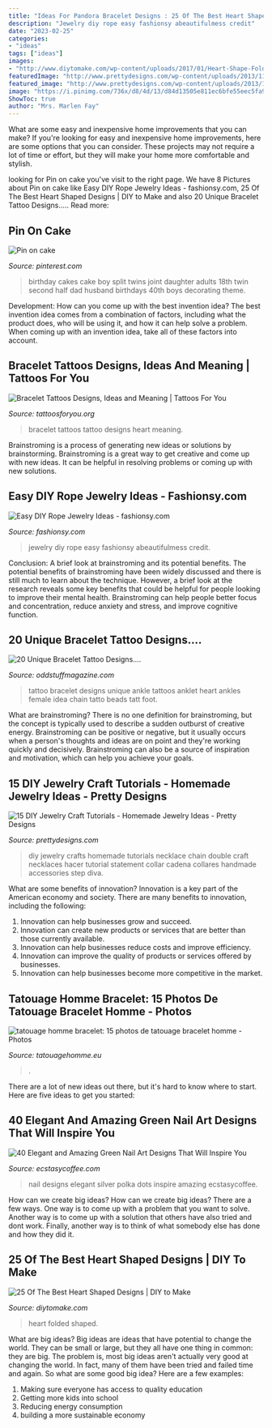 ```yaml
---
title: "Ideas For Pandora Bracelet Designs : 25 Of The Best Heart Shaped Designs"
description: "Jewelry diy rope easy fashionsy abeautifulmess credit"
date: "2023-02-25"
categories:
- "ideas"
tags: ["ideas"]
images:
- "http://www.diytomake.com/wp-content/uploads/2017/01/Heart-Shape-Folded-Book-Art.jpg"
featuredImage: "http://www.prettydesigns.com/wp-content/uploads/2013/11/062752kaB.jpg"
featured_image: "http://www.prettydesigns.com/wp-content/uploads/2013/11/062752kaB.jpg"
image: "https://i.pinimg.com/736x/d8/4d/13/d84d13505e811ec6bfe55eec5fa962a8--birthday-cakes-for-adults-first-birthday-cakes.jpg"
ShowToc: true
author: "Mrs. Marlen Fay"
---
```



What are some easy and inexpensive home improvements that you can make?
If you're looking for easy and inexpensive home improvements, here are some options that you can consider. These projects may not require a lot of time or effort, but they will make your home more comfortable and stylish.

	

		
looking for Pin on cake you've visit to the right page. We have 8 Pictures about Pin on cake like Easy DIY Rope Jewelry Ideas - fashionsy.com, 25 Of The Best Heart Shaped Designs | DIY to Make and also 20 Unique Bracelet Tattoo Designs..... Read more:
		
    
## Pin On Cake

<img loading=lazy src="https://i.pinimg.com/736x/d8/4d/13/d84d13505e811ec6bfe55eec5fa962a8--birthday-cakes-for-adults-first-birthday-cakes.jpg" onerror="this.onerror=null;this.src='https://tse1.mm.bing.net/th?id=OIP.sS9s-nX6_wuj70QJGUZM9wHaKC&amp;pid=15.1';" alt="Pin on cake">

_Source: pinterest.com_

>birthday cakes cake boy split twins joint daughter adults 18th twin second half dad husband birthdays 40th boys decorating theme. 

	

Development: How can you come up with the best invention idea?
The best invention idea comes from a combination of factors, including what the product does, who will be using it, and how it can help solve a problem. When coming up with an invention idea, take all of these factors into account.

    
## Bracelet Tattoos Designs, Ideas And Meaning | Tattoos For You

<img loading=lazy src="https://www.tattoosforyou.org/wp-content/uploads/2016/03/Heart-Bracelet-Tattoo.jpg" onerror="this.onerror=null;this.src='https://tse2.mm.bing.net/th?id=OIP.ptT5eeHNUQR-eGROyrPWOQHaJ3&amp;pid=15.1';" alt="Bracelet Tattoos Designs, Ideas and Meaning | Tattoos For You">

_Source: tattoosforyou.org_

>bracelet tattoos tattoo designs heart meaning. 

	

Brainstroming is a process of generating new ideas or solutions by brainstorming. Brainstroming is a great way to get creative and come up with new ideas. It can be helpful in resolving problems or coming up with new solutions.

    
## Easy DIY Rope Jewelry Ideas - Fashionsy.com

<img loading=lazy src="http://fashionsy.com/wp-content/uploads/2014/04/6a00d8358081ff69e2017eea61cee2970d-800wi.jpg" onerror="this.onerror=null;this.src='https://tse3.mm.bing.net/th?id=OIP.PQ2nIk6QM55ng7Lx0yXOfgHaLH&amp;pid=15.1';" alt="Easy DIY Rope Jewelry Ideas - fashionsy.com">

_Source: fashionsy.com_

>jewelry diy rope easy fashionsy abeautifulmess credit. 

	

Conclusion: A brief look at brainstroming and its potential benefits.
The potential benefits of brainstroming have been widely discussed and there is still much to learn about the technique. However, a brief look at the research reveals some key benefits that could be helpful for people looking to improve their mental health. Brainstroming can help people better focus and concentration, reduce anxiety and stress, and improve cognitive function.

    
## 20 Unique Bracelet Tattoo Designs....

<img loading=lazy src="http://oddstuffmagazine.com/wp-content/uploads/2013/08/Bracelet-Tattoo-Designs-3.jpg" onerror="this.onerror=null;this.src='https://tse3.mm.bing.net/th?id=OIP.hYU8NFfSazSbfYVDYWppmQHaFy&amp;pid=15.1';" alt="20 Unique Bracelet Tattoo Designs....">

_Source: oddstuffmagazine.com_

>tattoo bracelet designs unique ankle tattoos anklet heart ankles female idea chain tatto beads tatt foot. 

	

What are brainstroming?
There is no one definition for brainstroming, but the concept is typically used to describe a sudden outburst of creative energy. Brainstroming can be positive or negative, but it usually occurs when a person's thoughts and ideas are on point and they're working quickly and decisively. Brainstroming can also be a source of inspiration and motivation, which can help you achieve your goals.

    
## 15 DIY Jewelry Craft Tutorials - Homemade Jewelry Ideas - Pretty Designs

<img loading=lazy src="http://www.prettydesigns.com/wp-content/uploads/2013/11/062752kaB.jpg" onerror="this.onerror=null;this.src='https://tse1.mm.bing.net/th?id=OIP.3PDtbKKk4LsMwfIz7SG9RAHaPL&amp;pid=15.1';" alt="15 DIY Jewelry Craft Tutorials - Homemade Jewelry Ideas - Pretty Designs">

_Source: prettydesigns.com_

>diy jewelry crafts homemade tutorials necklace chain double craft necklaces hacer tutorial statement collar cadena collares handmade accessories step diva. 

	

What are some benefits of innovation?
Innovation is a key part of the American economy and society. There are many benefits to innovation, including the following: 
1. Innovation can help businesses grow and succeed. 
2. Innovation can create new products or services that are better than those currently available. 
3. Innovation can help businesses reduce costs and improve efficiency. 
4. Innovation can improve the quality of products or services offered by businesses. 
5. Innovation can help businesses become more competitive in the market.

    
## Tatouage Homme Bracelet: 15 Photos De Tatouage Bracelet Homme - Photos

<img loading=lazy src="https://www.tatouagehomme.eu/wp-content/uploads/tatouage-bracelet-homme-15.jpg" onerror="this.onerror=null;this.src='https://tse2.mm.bing.net/th?id=OIP.-zq1WesB5fnl2BnBweCmjQHaK5&amp;pid=15.1';" alt="tatouage homme bracelet: 15 photos de tatouage bracelet homme - Photos">

_Source: tatouagehomme.eu_

>. 

	

There are a lot of new ideas out there, but it's hard to know where to start. Here are five ideas to get you started: 

    
## 40 Elegant And Amazing Green Nail Art Designs That Will Inspire You

<img loading=lazy src="https://i1.wp.com/www.ecstasycoffee.com/wp-content/uploads/2016/08/Green-and-Silver-Polka-Dots-Nail-Art-Design.jpg?resize=600%2C600" onerror="this.onerror=null;this.src='https://tse4.mm.bing.net/th?id=OIP.4sAe1Dv3m3OSnw0mOMzzYQHaHa&amp;pid=15.1';" alt="40 Elegant and Amazing Green Nail Art Designs That Will Inspire You">

_Source: ecstasycoffee.com_

>nail designs elegant silver polka dots inspire amazing ecstasycoffee. 

	

How can we create big ideas?
How can we create big ideas? There are a few ways. One way is to come up with a problem that you want to solve. Another way is to come up with a solution that others have also tried and dont work. Finally, another way is to think of what somebody else has done and how they did it.

    
## 25 Of The Best Heart Shaped Designs | DIY To Make

<img loading=lazy src="http://www.diytomake.com/wp-content/uploads/2017/01/Heart-Shape-Folded-Book-Art.jpg" onerror="this.onerror=null;this.src='https://tse4.mm.bing.net/th?id=OIP.lkdduzDHRCiNqO-4SB4CQQHaKY&amp;pid=15.1';" alt="25 Of The Best Heart Shaped Designs | DIY to Make">

_Source: diytomake.com_

>heart folded shaped. 

	

What are big ideas?
Big ideas are ideas that have potential to change the world. They can be small or large, but they all have one thing in common: they are big. The problem is, most big ideas aren't actually very good at changing the world. In fact, many of them have been tried and failed time and again. So what are some good big idea? Here are a few examples: 
1. Making sure everyone has access to quality education 
2. Getting more kids into school 
3. Reducing energy consumption 
4. building a more sustainable economy 

